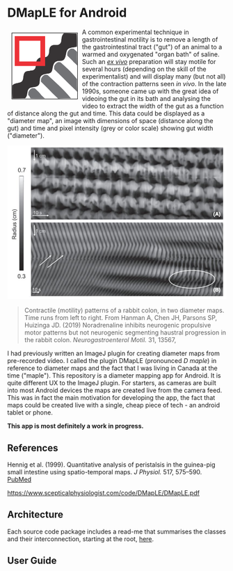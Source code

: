 # DMapLE for Android

<picture><img src="images/dmaple_icon.png" width="150" align="left" style="margin:10px; border:1px solid black"/></picture>

A common experimental technique in gastrointestinal motility is to remove a length of the gastrointestinal
tract ("gut") of an animal to a warmed and oxygenated "organ bath" of saline. Such an *[ex vivo](https://en.wikipedia.org/wiki/Ex_vivo)* preparation
will stay motile for several hours (depending on the skill of the experimentalist) and will display
many (but not all) of the contraction patterns seen *in vivo*. In the late 1990s, someone came up with 
the great idea of videoing the gut in its bath and analysing the video to extract the width of the gut
as a function of distance along the gut and time. This data could be displayed as a "diameter map",
an image with dimensions of space (distance along the gut) and time and pixel intensity (grey or color
scale) showing gut width ("diameter").

![image](images/hanman_map.jpg)
> Contractile (motility) patterns of a rabbit colon, in two diameter maps. Time runs from left to right. From Hanman A, Chen JH, Parsons SP, Huizinga JD. (2019) 
Noradrenaline inhibits neurogenic propulsive motor patterns but not neurogenic segmenting haustral 
progression in the rabbit colon. *Neurogastroenterol Motil.* 31, 13567,

I had previously written an ImageJ plugin for creating diameter maps from pre-recorded video. I called the plugin
DMapLE (pronounced *D maple*) in reference to diameter maps and the fact that I was living in Canada 
at the time ("maple"). This repository is a diameter mapping app for Android. It is quite different
UX to the ImageJ plugin. For starters, as cameras are built into most Android devices the maps are created
live from the camera feed. This was in fact the main motivation for developing the app, the fact that
maps could be created live with a single, cheap piece of tech - an android tablet or phone.

**This app is most definitely a work in progress.**


## References

Hennig et al. (1999). Quantitative analysis of peristalsis in the guinea-pig small intestine using 
spatio-temporal maps. *J Physiol.* 517, 575–590. [PubMed](https://pmc.ncbi.nlm.nih.gov/articles/PMC2269346/)

https://www.scepticalphysiologist.com/code/DMapLE/DMapLE.pdf

## Architecture

Each source code package includes a read-me that summarises the classes and their interconnection,
starting at the root, [here](app/src/main/java/com/scepticalphysiologist/dmaple).

## User Guide




